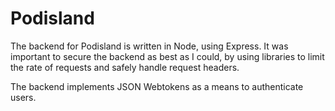 <h1> Podisland </h1>

The backend for Podisland is written in Node, using Express. It was important to secure the backend as best as I could,
by using libraries to limit the rate of requests and safely handle request headers.

The backend implements JSON Webtokens as a means to authenticate users.

